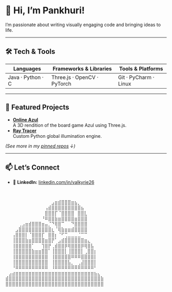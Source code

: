 # 👋 Hi, I’m Pankhuri!

I’m passionate about writing visually engaging code and bringing ideas to life.

---

## 🛠️ Tech & Tools

| Languages         | Frameworks & Libraries       | Tools & Platforms     |
| ----------------- | ---------------------------- | --------------------- |
| Java · Python · C | Three.js · OpenCV · PyTorch  | Git · PyCharm · Linux |

---

## 🚀 Featured Projects

- **[Online Azul](https://github.com/Pankhuri/azul-online)**  
  A 3D rendition of the board game Azul using Three.js.
- **[Ray Tracer](https://github.com/Pankhuri/ray-tracer)**  
  Custom Python global illumination engine.

*(See more in my [pinned repos](https://github.com/valkyrie26?tab=repositories) ↓)*

---

## 📫 Let’s Connect

- 💼 **LinkedIn:** [linkedin.com/in/valkyrie26](https://linkedin.com/in/valkyrie26)  

⠀⠀⠀⠀⠀⠀⠀⠀⠀⠀⠀⠀⠀⠀⠀⠀⠀⠀⠀⠀⠀⠀⠀⠀

⠀⠀⠀⠀⠀⠀⠀⠀⠀⠀⠀⠀⠀⠀⣠⣶⣾⣿⣿⣿⣶⣦⡀⠀⠀⠀⠀⠀⠀⠀
⠀⠀⠀⠀⠀⠀⠀⠀⠀⠀⠀⠀⢠⣾⣿⣿⣿⣿⣿⣿⣿⣿⣿⣦⠀⠀⠀⠀⠀⠀
⠀⠀⠀⠀⠀⠀⠀⠀⠀⠀⠀⠀⣿⣿⣿⡏⠈⣿⣿⣿⣿⠀⣿⣿⣇⠀⠀⠀⠀⠀
⠀⠀⠀⠀⠀⠀⠀⠀⠀⠀⠀⠘⠿⣿⣿⣷⣶⣿⣿⣿⣿⣶⣿⣿⣿⠀⠀⠀⠀⠀
⠀⠀⠀⠀⢀⣠⣶⣾⣿⣿⣿⣶⣤⡈⠙⢿⣿⠉⠀⠀⠙⣿⣿⣿⣿⠀⠀⠀⠀⠀
⠀⠀⠀⣠⣿⣿⣿⣿⣿⣿⣿⣿⣿⣿⣆⠈⢿⣷⣶⣶⣾⣿⣿⣿⣿⠀⠀⠀⠀⠀
⠀⠀⢠⣿⣿⣿⡇⠈⣿⣿⣿⡏⠀⣿⣿⡆⠈⠋⢉⣀⣀⣀⣈⠉⠉⠀⠀⠀⠀⠀
⠀⠀⢸⣿⣿⣿⣷⣶⣿⣿⣿⣿⣶⣿⡟⠁⣠⣾⣿⣿⣿⣿⣿⣿⣶⣄⠀⠀⠀⠀
⠀⠀⢸⣿⣿⣿⣿⣿⠁⠀⠀⢹⣿⡟⢀⣾⣿⣿⡿⢿⣿⣿⣿⡿⢿⣿⣧⠀⠀⠀
⠀⠀⢸⣿⣿⣿⣿⣿⣷⣶⣶⣿⣿⠁⢸⣿⣿⣿⡇⢸⣿⣿⣿⡇⢀⣿⣿⡆⠀⠀
⠀⠀⢸⣿⣿⣿⣿⣿⣿⣿⣿⣿⣿⠀⢸⣿⣿⣿⣿⣿⠿⠿⠿⣿⣿⣿⣿⡇⠀⠀
⠀⠀⢸⣿⣿⣿⣿⣿⣿⣿⣿⣿⣿⠀⢸⣿⣿⣿⣿⣧⡀⠀⢀⣼⣿⣿⣿⡇⠀⠀
⠀⠀⠘⠿⠿⠿⠿⠿⠿⠿⠿⠿⠿⠀⠸⠿⠿⠿⠿⠿⠿⠿⠿⠿⠿⠿⠿⠃⠀⠀
⠀⣠⣴⣶⣶⣶⣶⣶⣶⣶⣶⣶⣶⣶⣶⣶⣶⣶⣶⣶⣶⣶⣶⣶⣶⣶⣶⣦⣄⠀
⣾⣿⣿⣿⣿⣿⣿⣿⣿⣿⣿⣿⣿⣿⣿⣿⣿⣿⣿⣿⣿⣿⣿⣿⣿⣿⣿⣿⣿⣷
⣿⣿⣿⣿⣿⣿⣿⣿⣿⣿⣿⣿⣿⣿⣿⣿⣿⣿⣿⣿⣿⣿⣿⣿⣿⣿⣿⣿⣿⣿
⠀⠀⠀⠀⠀⠀⠀⠀⠀⠀⠀⠀⠀⠀⠀⠀⠀⠀⠀⠀⠀⠀⠀⠀⠀⠀⠀⠀⠀
